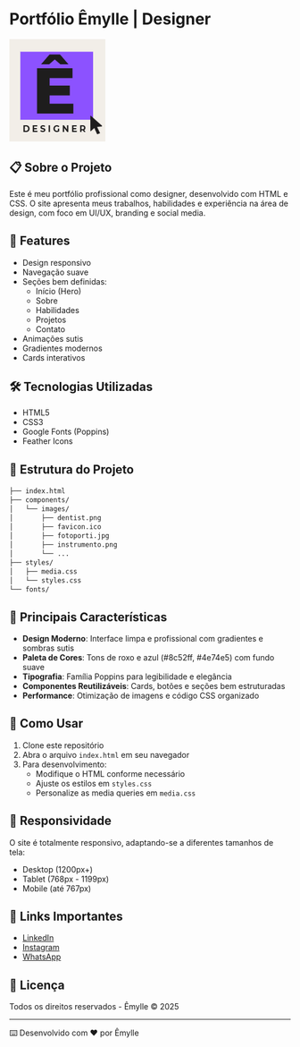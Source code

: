 # Portfólio Êmylle | Designer

![Logo do Portfólio](components/images/letra.png)

## 📋 Sobre o Projeto

Este é meu portfólio profissional como designer, desenvolvido com HTML e CSS. O site apresenta meus trabalhos, habilidades e experiência na área de design, com foco em UI/UX, branding e social media.

## 🎨 Features

- Design responsivo
- Navegação suave
- Seções bem definidas:
  - Início (Hero)
  - Sobre
  - Habilidades
  - Projetos
  - Contato
- Animações sutis
- Gradientes modernos
- Cards interativos

## 🛠️ Tecnologias Utilizadas

- HTML5
- CSS3
- Google Fonts (Poppins)
- Feather Icons

## 📂 Estrutura do Projeto

```
├── index.html
├── components/
│   └── images/
│       ├── dentist.png
│       ├── favicon.ico
│       ├── fotoporti.jpg
│       ├── instrumento.png
│       └── ...
├── styles/
│   ├── media.css
│   └── styles.css
└── fonts/
```

## 🎯 Principais Características

- **Design Moderno**: Interface limpa e profissional com gradientes e sombras sutis
- **Paleta de Cores**: Tons de roxo e azul (#8c52ff, #4e74e5) com fundo suave
- **Tipografia**: Família Poppins para legibilidade e elegância
- **Componentes Reutilizáveis**: Cards, botões e seções bem estruturadas
- **Performance**: Otimização de imagens e código CSS organizado

## 🚀 Como Usar

1. Clone este repositório
2. Abra o arquivo `index.html` em seu navegador
3. Para desenvolvimento:
   - Modifique o HTML conforme necessário
   - Ajuste os estilos em `styles.css`
   - Personalize as media queries em `media.css`

## 📱 Responsividade

O site é totalmente responsivo, adaptando-se a diferentes tamanhos de tela:
- Desktop (1200px+)
- Tablet (768px - 1199px)
- Mobile (até 767px)

## 🔗 Links Importantes

- [LinkedIn](https://www.linkedin.com/in/emyllebsousa)
- [Instagram](https://www.instagram.com/beatriz_devv)
- [WhatsApp](https://wa.link/4ldy2z)

## 📄 Licença

Todos os direitos reservados - Êmylle © 2025

---

⌨️ Desenvolvido com ❤️ por Êmylle
